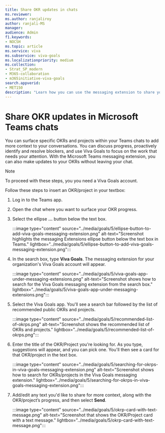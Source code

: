 ```yaml
---
title: Share OKR updates in chats
ms.reviewer: 
ms.author: ranjaliroy
author: ranjali-MS
manager: 
audience: Admin
f1.keywords:
- NOCSH
ms.topic: article
ms.service: viva
ms.subservice: viva-goals
ms.localizationpriority: medium
ms.collection:  
- Strat_SP_modern
- M365-collaboration
- m365initiative-viva-goals  
search.appverid:
- MET150
description: "Learn how you can use the messaging extension to share your OKR updates in your Microsoft Teams chats"
---
```


# Share OKR updates in Microsoft Teams chats

You can surface specific OKRs and projects within your Teams chats to add more context to your conversations. You can discuss progress, proactively identify and resolve blockers, and use Viva Goals to focus on the work that needs your attention. With the Microsoft Teams messaging extension, you can also make updates to your OKRs without leaving your chat.

> [!NOTE]
> To proceed with these steps, you you need a Viva Goals account.

Follow these steps to insert an OKR/project in your textbox:

1. Log in to the Teams app.
2. Open the chat where you want to surface your OKR progress.
3. Select the ellipse **...** button below the text box.

   :::image type="content" source="../media/goals/5/ellipse-button-to-add-viva-goals-messaging-extension.png" alt-text="Screenshot highlights the messaging Extensions ellipse button below the text box in Teams." lightbox="../media/goals/5/ellipse-button-to-add-viva-goals-messaging-extension.png":::

4. In the search box, type **Viva Goals**. The messaging extension for your organization's Viva Goals account will appear.

   :::image type="content" source="../media/goals/5/viva-goals-app-under-messaging-extensions.png" alt-text="Screenshot shows how to search for the Viva Goals messaging extension from the search box." lightbox="../media/goals/5/viva-goals-app-under-messaging-extensions.png":::

5. Select the Viva Goals app. You'll see a search bar followed by the list of recommended public OKRs and projects.
   
   :::image type="content" source="../media/goals/5/recommended-list-of-okrps.png" alt-text="Screenshot shows the recommended list of OKRs and projects." lightbox="../media/goals/5/recommended-list-of-okrps.png":::

6. Enter the title of the OKR/Project you're looking for. As you type, suggestions will appear, and you can pick one. You'll then see a card for that OKR/project in the text box.

   :::image type="content" source="../media/goals/5/searching-for-okrps-in-viva-goals-messaging-extension.png" alt-text="Screenshot shows how to search for OKRs/projects in the Viva Goals messaging extension." lightbox="../media/goals/5/searching-for-okrps-in-viva-goals-messaging-extension.png":::
         
7. Add/edit any text you'd like to share for more context, along with the OKR/project’s progress, and then select **Send**.

   :::image type="content" source="../media/goals/5/okrp-card-with-text-message.png" alt-text="Screenshot that shows the OKR/Project card with a text message." lightbox="../media/goals/5/okrp-card-with-text-message.png":::
